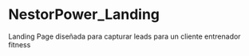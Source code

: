 # NestorPower_Landing

Landing Page diseñada para capturar leads para un cliente entrenador fitness
